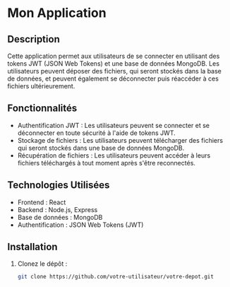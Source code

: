 # Mon Application

## Description
Cette application permet aux utilisateurs de se connecter en utilisant des tokens JWT (JSON Web Tokens) et une base de données MongoDB. Les utilisateurs peuvent déposer des fichiers, qui seront stockés dans la base de données, et peuvent également se déconnecter puis réaccéder à ces fichiers ultérieurement.

## Fonctionnalités
- Authentification JWT : Les utilisateurs peuvent se connecter et se déconnecter en toute sécurité à l'aide de tokens JWT.
- Stockage de fichiers : Les utilisateurs peuvent télécharger des fichiers qui seront stockés dans une base de données MongoDB.
- Récupération de fichiers : Les utilisateurs peuvent accéder à leurs fichiers téléchargés à tout moment après s'être reconnectés.

## Technologies Utilisées
- Frontend : React
- Backend : Node.js, Express
- Base de données : MongoDB
- Authentification : JSON Web Tokens (JWT)

## Installation
1. Clonez le dépôt :
   ```bash
   git clone https://github.com/votre-utilisateur/votre-depot.git
